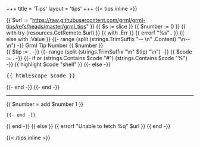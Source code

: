 +++
title = 'Tips'
layout = 'tips'
+++
{{< tips.inline >}}

{{ $url := "https://raw.githubusercontent.com/grml/grml-tips/refs/heads/master/grml_tips" }}
{{ $s := slice }}
{{ $number := 0 }}
{{ with try (resources.GetRemote $url) }}
  {{ with .Err }}
    {{ errorf "%s" . }}
  {{ else with .Value }}
    {{- range (split (strings.TrimSuffix "-- \n" .Content) "\n-- \n") -}}
<a name="{{ $number }}"></a>
Grml Tip Number {{ $number }}<br>
{{ $tip := . -}}
{{- range (split (strings.TrimSuffix "\n" $tip) "\n") -}}
{{ $code := . -}}
{{- if or (strings.Contains $code "#") (strings.Contains $code "%") -}}
{{ highlight $code "shell" }}
{{- else -}}
<pre>{{ htmlEscape $code }}</pre>
{{- end -}}
{{- end -}}
<hr>
{{ $number = add $number 1 }}

    {{- end -}}
  {{ end -}}
{{ else }}
  {{ errorf "Unable to fetch %q" $url }}
{{ end -}}

{{< /tips.inline >}}
